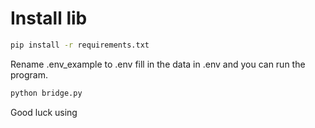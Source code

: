 # Install lib
```bash
pip install -r requirements.txt
```

Rename .env_example to .env fill in the data in .env and you can run the program.
```bash
python bridge.py
```
Good luck using
 
